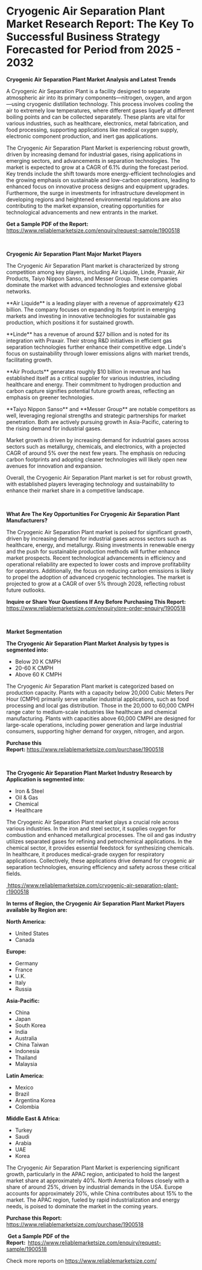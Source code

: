 <p><h1>Cryogenic Air Separation Plant Market Research Report: The Key To Successful Business Strategy Forecasted for Period from 2025 - 2032</h1></p><p><strong>Cryogenic Air Separation Plant Market Analysis and Latest Trends</strong></p>
<p><p>A Cryogenic Air Separation Plant is a facility designed to separate atmospheric air into its primary components—nitrogen, oxygen, and argon—using cryogenic distillation technology. This process involves cooling the air to extremely low temperatures, where different gases liquefy at different boiling points and can be collected separately. These plants are vital for various industries, such as healthcare, electronics, metal fabrication, and food processing, supporting applications like medical oxygen supply, electronic component production, and inert gas applications.</p><p>The Cryogenic Air Separation Plant Market is experiencing robust growth, driven by increasing demand for industrial gases, rising applications in emerging sectors, and advancements in separation technologies. The market is expected to grow at a CAGR of 6.1% during the forecast period. Key trends include the shift towards more energy-efficient technologies and the growing emphasis on sustainable and low-carbon operations, leading to enhanced focus on innovative process designs and equipment upgrades. Furthermore, the surge in investments for infrastructure development in developing regions and heightened environmental regulations are also contributing to the market expansion, creating opportunities for technological advancements and new entrants in the market.</p></p>
<p><strong>Get a Sample PDF of the Report:&nbsp;</strong> <a href="https://www.reliablemarketsize.com/enquiry/request-sample/1900518?utm_campaign=3104&utm_medium=2&utm_source=Github&utm_content=ia&utm_term=11042025&utm_id=cryogenic-air-separation-plant">https://www.reliablemarketsize.com/enquiry/request-sample/1900518</a></p>
<p>&nbsp;</p>
<p><strong>Cryogenic Air Separation Plant Major Market Players</strong></p>
<p><p>The Cryogenic Air Separation Plant market is characterized by strong competition among key players, including Air Liquide, Linde, Praxair, Air Products, Taiyo Nippon Sanso, and Messer Group. These companies dominate the market with advanced technologies and extensive global networks.</p><p>**Air Liquide** is a leading player with a revenue of approximately €23 billion. The company focuses on expanding its footprint in emerging markets and investing in innovative technologies for sustainable gas production, which positions it for sustained growth.</p><p>**Linde** has a revenue of around $27 billion and is noted for its integration with Praxair. Their strong R&D initiatives in efficient gas separation technologies further enhance their competitive edge. Linde's focus on sustainability through lower emissions aligns with market trends, facilitating growth.</p><p>**Air Products** generates roughly $10 billion in revenue and has established itself as a critical supplier for various industries, including healthcare and energy. Their commitment to hydrogen production and carbon capture signifies potential future growth areas, reflecting an emphasis on greener technologies.</p><p>**Taiyo Nippon Sanso** and **Messer Group** are notable competitors as well, leveraging regional strengths and strategic partnerships for market penetration. Both are actively pursuing growth in Asia-Pacific, catering to the rising demand for industrial gases.</p><p>Market growth is driven by increasing demand for industrial gases across sectors such as metallurgy, chemicals, and electronics, with a projected CAGR of around 5% over the next few years. The emphasis on reducing carbon footprints and adopting cleaner technologies will likely open new avenues for innovation and expansion.</p><p>Overall, the Cryogenic Air Separation Plant market is set for robust growth, with established players leveraging technology and sustainability to enhance their market share in a competitive landscape.</p></p>
<p>&nbsp;</p>
<p><strong>What Are The Key Opportunities For Cryogenic Air Separation Plant Manufacturers?</strong></p>
<p><p>The Cryogenic Air Separation Plant market is poised for significant growth, driven by increasing demand for industrial gases across sectors such as healthcare, energy, and metallurgy. Rising investments in renewable energy and the push for sustainable production methods will further enhance market prospects. Recent technological advancements in efficiency and operational reliability are expected to lower costs and improve profitability for operators. Additionally, the focus on reducing carbon emissions is likely to propel the adoption of advanced cryogenic technologies. The market is projected to grow at a CAGR of over 5% through 2028, reflecting robust future outlooks.</p></p>
<p><strong>Inquire or Share Your Questions If Any Before Purchasing This Report:</strong> <a href="https://www.reliablemarketsize.com/enquiry/pre-order-enquiry/1900518?utm_campaign=3104&utm_medium=2&utm_source=Github&utm_content=ia&utm_term=11042025&utm_id=cryogenic-air-separation-plant">https://www.reliablemarketsize.com/enquiry/pre-order-enquiry/1900518</a></p>
<p>&nbsp;</p>
<p><strong>Market Segmentation</strong></p>
<p><strong>The Cryogenic Air Separation Plant Market Analysis by types is segmented into:</strong></p>
<p><ul><li>Below 20 K CMPH</li><li>20-60 K CMPH</li><li>Above 60 K CMPH</li></ul></p>
<p><p>The Cryogenic Air Separation Plant market is categorized based on production capacity. Plants with a capacity below 20,000 Cubic Meters Per Hour (CMPH) primarily serve smaller industrial applications, such as food processing and local gas distribution. Those in the 20,000 to 60,000 CMPH range cater to medium-scale industries like healthcare and chemical manufacturing. Plants with capacities above 60,000 CMPH are designed for large-scale operations, including power generation and large industrial consumers, supporting higher demand for oxygen, nitrogen, and argon.</p></p>
<p><strong>Purchase this Report:&nbsp;</strong><a href="https://www.reliablemarketsize.com/purchase/1900518?utm_campaign=3104&utm_medium=2&utm_source=Github&utm_content=ia&utm_term=11042025&utm_id=cryogenic-air-separation-plant">https://www.reliablemarketsize.com/purchase/1900518</a></p>
<p>&nbsp;</p>
<p><strong>The Cryogenic Air Separation Plant Market Industry Research by Application is segmented into:</strong></p>
<p><ul><li>Iron & Steel</li><li>Oil & Gas</li><li>Chemical</li><li>Healthcare</li></ul></p>
<p><p>The Cryogenic Air Separation Plant market plays a crucial role across various industries. In the iron and steel sector, it supplies oxygen for combustion and enhanced metallurgical processes. The oil and gas industry utilizes separated gases for refining and petrochemical applications. In the chemical sector, it provides essential feedstock for synthesizing chemicals. In healthcare, it produces medical-grade oxygen for respiratory applications. Collectively, these applications drive demand for cryogenic air separation technologies, ensuring efficiency and safety across these critical fields.</p></p>
<p><a href="https://www.reliablemarketsize.com/cryogenic-air-separation-plant-r1900518?utm_campaign=3104&utm_medium=2&utm_source=Github&utm_content=ia&utm_term=11042025&utm_id=cryogenic-air-separation-plant">&nbsp;https://www.reliablemarketsize.com/cryogenic-air-separation-plant-r1900518</a></p>
<p><strong>In terms of Region, the Cryogenic Air Separation Plant Market Players available by Region are:</strong></p>
<p>
    <p> <strong> North America: </strong>
        <ul>
            <li>United States</li>
            <li>Canada</li>
        </ul>
        </p> 
    <p> <strong> Europe: </strong>
        <ul>
            <li>Germany</li>
            <li>France</li>
            <li>U.K.</li>
            <li>Italy</li>
            <li>Russia</li>
        </ul>
        </p> 
    <p> <strong> Asia-Pacific: </strong>
        <ul>
            <li>China</li>
            <li>Japan</li>
            <li>South Korea</li>
            <li>India</li>
            <li>Australia</li>
            <li>China Taiwan</li>
            <li>Indonesia</li>
            <li>Thailand</li>
            <li>Malaysia</li>
        </ul>
        </p> 
    <p> <strong> Latin America: </strong>
        <ul>
            <li>Mexico</li>
            <li>Brazil</li>
            <li>Argentina Korea</li>
            <li>Colombia</li>
        </ul>
        </p> 
    <p> <strong> Middle East & Africa: </strong>
        <ul>
            <li>Turkey</li>
            <li>Saudi</li>
            <li>Arabia</li>
            <li>UAE</li>
            <li>Korea</li>
        </ul>
    </p>
    </p>
<p><p>The Cryogenic Air Separation Plant Market is experiencing significant growth, particularly in the APAC region, anticipated to hold the largest market share at approximately 40%. North America follows closely with a share of around 25%, driven by industrial demands in the USA. Europe accounts for approximately 20%, while China contributes about 15% to the market. The APAC region, fueled by rapid industrialization and energy needs, is poised to dominate the market in the coming years.</p></p>
<p><strong>Purchase this Report: </strong><a href="https://www.reliablemarketsize.com/purchase/1900518?utm_campaign=3104&utm_medium=2&utm_source=Github&utm_content=ia&utm_term=11042025&utm_id=cryogenic-air-separation-plant">https://www.reliablemarketsize.com/purchase/1900518</a></p>
<p>&nbsp;<strong>Get a Sample PDF of the Report:&nbsp;&nbsp;</strong><a href="https://www.reliablemarketsize.com/enquiry/request-sample/1900518?utm_campaign=3104&utm_medium=2&utm_source=Github&utm_content=ia&utm_term=11042025&utm_id=cryogenic-air-separation-plant">https://www.reliablemarketsize.com/enquiry/request-sample/1900518</a></p>
<p><strong></strong></p>
<p>Check more reports on <a href="https://www.reliablemarketsize.com/?utm_campaign=3104&utm_medium=2&utm_source=Github&utm_content=ia&utm_term=11042025&utm_id=cryogenic-air-separation-plant">https://www.reliablemarketsize.com/</a></p>